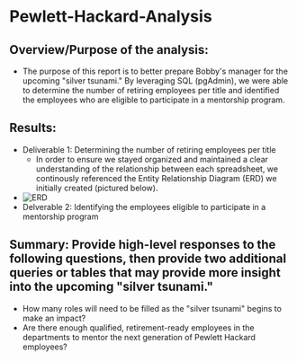 # Pewlett-Hackard-Analysis

## Overview/Purpose of the analysis: 
   * The purpose of this report is to better prepare Bobby's manager for the upcoming "silver tsunami." By leveraging SQL (pgAdmin), we were able to determine the number of retiring employees per title and identified the employees who are eligible to participate in a mentorship program. 
   
## Results: 
   * Deliverable 1: Determining the number of retiring employees per title
     * In order to ensure we stayed organized and maintained a clear understanding of the relationship between each spreadsheet, we continously referenced the Entity Relationship Diagram (ERD) we initially created (pictured below).   
   * ![ERD](analysis/Pyber_Summary_DataFrame.png)
   * Delverable 2: Identifying the employees eligible to participate in a mentorship program

## Summary: Provide high-level responses to the following questions, then provide two additional queries or tables that may provide more insight into the upcoming "silver tsunami."
   * How many roles will need to be filled as the "silver tsunami" begins to make an impact?
   * Are there enough qualified, retirement-ready employees in the departments to mentor the next generation of Pewlett Hackard employees?

